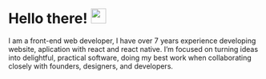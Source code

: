 # Hello there! <img src="https://raw.githubusercontent.com/MartinHeinz/MartinHeinz/master/wave.gif" width="30px">

I am a front-end web developer, I have over 7 years experience developing website, aplication with react and react native. I’m focused on turning ideas into delightful, practical software, doing my best work when collaborating closely with founders, designers, and developers.
